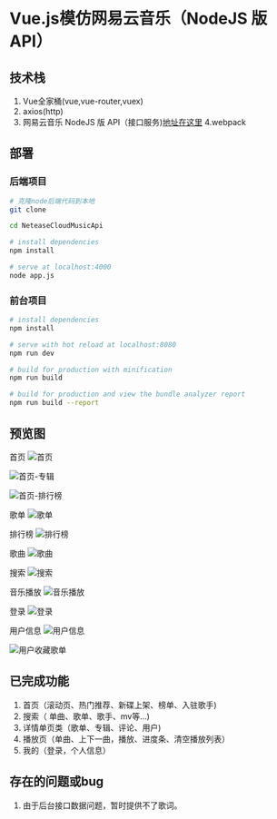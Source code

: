 # Vue.js模仿网易云音乐（NodeJS 版 API）

## 技术栈
1. Vue全家桶(vue,vue-router,vuex)
2. axios(http)
3. 网易云音乐 NodeJS 版 API（接口服务)[地址在这里](https://binaryify.github.io/NeteaseCloudMusicApi/#/?id=neteasecloudmusicapi)
4.webpack


## 部署

### 后端项目

``` bash
# 克隆node后端代码到本地
git clone 

cd NeteaseCloudMusicApi

# install dependencies
npm install 

# serve at localhost:4000
node app.js
```

### 前台项目

``` bash
# install dependencies
npm install

# serve with hot reload at localhost:8080
npm run dev

# build for production with minification
npm run build

# build for production and view the bundle analyzer report
npm run build --report
```

## 预览图
首页
![首页](https://github.com/xqqaixuexi/NeteaseCloudMusic/blob/master/image/index.jpg)

![首页-专辑](https://github.com/xqqaixuexi/NeteaseCloudMusic/blob/master/image/index_album.png)

![首页-排行榜](https://github.com/xqqaixuexi/NeteaseCloudMusic/blob/master/image/index_toplist.png)


歌单
![歌单](https://github.com/xqqaixuexi/NeteaseCloudMusic/blob/master/image/playlist.png)


排行榜
![排行榜](https://github.com/xqqaixuexi/NeteaseCloudMusic/blob/master/image/toplist.png)


歌曲
![歌曲](https://github.com/xqqaixuexi/NeteaseCloudMusic/blob/master/image/song.png)


搜索
![搜索](https://github.com/xqqaixuexi/NeteaseCloudMusic/blob/master/image/search.png)


音乐播放
![音乐播放](https://github.com/xqqaixuexi/NeteaseCloudMusic/blob/master/image/musicPlay.jpg)


登录
![登录](https://github.com/xqqaixuexi/NeteaseCloudMusic/blob/master/image/login.png)


用户信息
![用户信息](https://github.com/xqqaixuexi/NeteaseCloudMusic/blob/master/image/user.png)


![用户收藏歌单](https://github.com/xqqaixuexi/NeteaseCloudMusic/blob/master/image/collectPlaylist.png)

## 已完成功能
1. 首页（滚动页、热门推荐、新碟上架、榜单、入驻歌手)
2. 搜索（ 单曲、歌单、歌手、mv等...)
3. 详情单页类（歌单、专辑、评论、用户)
4. 播放页（单曲、上下一曲，播放、进度条、清空播放列表）
5. 我的（登录，个人信息）



## 存在的问题或bug
1. 由于后台接口数据问题，暂时提供不了歌词。
